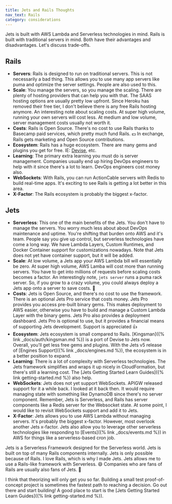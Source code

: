 ```yaml
---
title: Jets and Rails Thoughts
nav_text: Rails
category: considerations
---
```


Jets is built with AWS Lambda and Serverless technologies in mind. Rails is built with traditional servers in mind. Both have their advantages and disadvantages. Let's discuss trade-offs.

## Rails

* **Servers**: Rails is designed to run on traditional servers. This is not necessarily a bad thing. This allows you to use many app servers like puma and optimize the server settings. People are also used to this.
* **Scale**: You manage the servers, so you manage the scaling. There are plenty of hosting providers that can help you with that. The SAAS hosting options are usually pretty low upfront. Since Heroku has removed their free tier, I don't believe there is any free Rails hosting anymore. An interesting note about scaling costs. At super high volume, running your own servers will cost less. At medium and low volume, server management costs usually not worth it.
* **Costs**: Rails is Open Source. There's no cost to use Rails thanks to Basecamp paid services, which pretty much fund Rails. 💵 In exchange, Rails gets marketing and Open Source contributions.
* **Ecosystem**: Rails has a huge ecosystem. There are many gems and plugins you get for free. IE: [Devise](https://github.com/heartcombo/devise), etc.
* **Learning**: The primary extra learning you must do is server management. Companies usually end up hiring DevOps engineers to help with it since there's a lot to learn. DevOps engineers cost money also.
* **WebSockets**: With Rails, you can run ActionCable servers with Redis to build real-time apps. It's exciting to see Rails is getting a lot better in this area.
* **X-Factor**: The Rails ecosystem is probably the biggest x-factor.

## Jets

* **Serverless**: This one of the main benefits of the Jets. You don't have to manage the servers. You worry much less about about DevOps maintenance and uptime. You're shifting that burden onto AWS and it's team. People say you give up control, but serverless technologies have come a long way. We have Lambda Layers, Custom Runtimes, and Docker Container support for customizations nowadays. Note that Jets does not yet have container support, but it will be added.
* **Scale**: At low volume, a Jets app your AWS Lambda bill will essentially be zero. At super high volume, AWS Lamba will cost more than running servers. You have to get into millions of requests before scaling costs becomes a factor. An interestingly note, `jets server` runs a puma rack server. So, if you grow to a crazy volume, you could always deploy a Jets app onto a server to save costs. 🤣
* **Costs**: Jets is Open Source, and there's no cost to use the framework. There is an optional Jets Pro service that costs money. Jets Pro provides you access pre-built binary gems. This makes deployment to AWS easier, otherwise you have to build and manage a Custom Lambda Layer with the binary gems. Jets Pro also provides a deployment dashboard. Jets Pro is optional to use, but it provides a financial means of supporting Jets development. Support is appreciated 👍
* **Ecosystem**: Jets ecosystem is small compared to Rails. [Kingsman]({% link _docs/auth/kingsman.md %}) is a port of Devise to Jets now. Overall, you'll get less free gems and plugins. With the Jets v5 release of [Engines Support]({% link _docs/engines.md %}), the ecosystem is in a better position to expand.
* **Learning**: There is a lot of complexity with Serverless technologies. The Jets framework simplifies and wraps it up nicely in CloudFormation, but there's still a learning cost. The [Jets Getting Started Learn Guides]({% link getting-started.md %}) also help.
* **WebSockets**: Jets does not yet support WebSockets.  APIGW released support for it a while back. I looked at it back then. It would require managing state with something like DynamoDB since there's no server component. Remember, Jets is Serverless, and Rails has server components like a Redis server for the Websocket state. At some point, I would like to revisit WebSockets support and add it to Jets.
* **X-Factor**: Jets allows you to use AWS Lambda without managing servers. It's probably the biggest x-factor. However, most overlook another Jets x-factor.  Jets also allow you to leverage other serverless technologies like responding to [Events]({% link _docs/events.md %}) in AWS for things like a serverless-based cron job.

Jets is a Serverless Framework designed for the Serverless world. Jets is built on top of many Rails components internally. Jets is only possible because of Rails. I love Rails, which is why I made Jets. Jets allows me to use a Rails-like framework with Serverless. 😄 Companies who are fans of Rails are usually also fans of Jets. 🎉

I think that theorizing will only get you so far. Building a small test proof-of-concept project is sometimes the fastest path to reaching a decision. Go out there and start building! A good place to start is the [Jets Getting Started Learn Guides]({% link getting-started.md %}).
